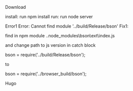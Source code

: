 Download 

install:  run npm install
run: run node server

Error1
 Error: Cannot find module '../build/Release/bson'
Fix1:

 find in npm module ..node_modules\bson\ext\index.js

and change path to js version in catch block

bson = require('../build/Release/bson');

to

bson = require('../browser_build/bson');


Hugo
